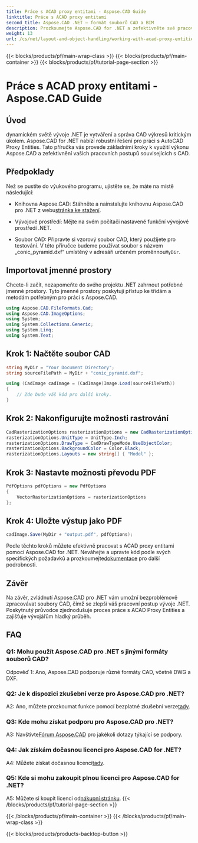 ```yaml
---
title: Práce s ACAD proxy entitami - Aspose.CAD Guide
linktitle: Práce s ACAD proxy entitami
second_title: Aspose.CAD .NET – formát souborů CAD a BIM
description: Prozkoumejte Aspose.CAD for .NET a zefektivněte své pracovní postupy CAD. Převádějte, upravujte a spravujte ACAD Proxy entity bez námahy.
weight: 13
url: /cs/net/layout-and-object-handling/working-with-acad-proxy-entities/
---
```


{{< blocks/products/pf/main-wrap-class >}}
{{< blocks/products/pf/main-container >}}
{{< blocks/products/pf/tutorial-page-section >}}

# Práce s ACAD proxy entitami - Aspose.CAD Guide

## Úvod

dynamickém světě vývoje .NET je vytváření a správa CAD výkresů kritickým úkolem. Aspose.CAD for .NET nabízí robustní řešení pro práci s AutoCAD Proxy Entities. Tato příručka vás provede základními kroky k využití výkonu Aspose.CAD a zefektivnění vašich pracovních postupů souvisejících s CAD.

## Předpoklady

Než se pustíte do výukového programu, ujistěte se, že máte na místě následující:

-  Knihovna Aspose.CAD: Stáhněte a nainstalujte knihovnu Aspose.CAD pro .NET z webu[stránka ke stažení](https://releases.aspose.com/cad/net/).

- Vývojové prostředí: Mějte na svém počítači nastavené funkční vývojové prostředí .NET.

-  Soubor CAD: Připravte si vzorový soubor CAD, který použijete pro testování. V této příručce budeme používat soubor s názvem „conic_pyramid.dxf“ umístěný v adresáři určeném proměnnou`MyDir`.

## Importovat jmenné prostory

Chcete-li začít, nezapomeňte do svého projektu .NET zahrnout potřebné jmenné prostory. Tyto jmenné prostory poskytují přístup ke třídám a metodám potřebným pro práci s Aspose.CAD.

```csharp
using Aspose.CAD.FileFormats.Cad;
using Aspose.CAD.ImageOptions;
using System;
using System.Collections.Generic;
using System.Linq;
using System.Text;
```

## Krok 1: Načtěte soubor CAD

```csharp
string MyDir = "Your Document Directory";
string sourceFilePath = MyDir + "conic_pyramid.dxf";

using (CadImage cadImage = (CadImage)Image.Load(sourceFilePath))
{
    // Zde bude váš kód pro další kroky.
}
```

## Krok 2: Nakonfigurujte možnosti rastrování

```csharp
CadRasterizationOptions rasterizationOptions = new CadRasterizationOptions();
rasterizationOptions.UnitType = UnitType.Inch;
rasterizationOptions.DrawType = CadDrawTypeMode.UseObjectColor;
rasterizationOptions.BackgroundColor = Color.Black;
rasterizationOptions.Layouts = new string[] { "Model" };
```

## Krok 3: Nastavte možnosti převodu PDF

```csharp
PdfOptions pdfOptions = new PdfOptions
{
    VectorRasterizationOptions = rasterizationOptions
};
```

## Krok 4: Uložte výstup jako PDF

```csharp
cadImage.Save(MyDir + "output.pdf", pdfOptions);
```

Podle těchto kroků můžete efektivně pracovat s ACAD proxy entitami pomocí Aspose.CAD for .NET. Neváhejte a upravte kód podle svých specifických požadavků a prozkoumejte[dokumentace](https://reference.aspose.com/cad/net/) pro další podrobnosti.

## Závěr

Na závěr, zvládnutí Aspose.CAD pro .NET vám umožní bezproblémově zpracovávat soubory CAD, čímž se zlepší váš pracovní postup vývoje .NET. Poskytnutý průvodce zjednodušuje proces práce s ACAD Proxy Entities a zajišťuje vývojářům hladký průběh.

## FAQ

### Q1: Mohu použít Aspose.CAD pro .NET s jinými formáty souborů CAD?

Odpověď 1: Ano, Aspose.CAD podporuje různé formáty CAD, včetně DWG a DXF.

### Q2: Je k dispozici zkušební verze pro Aspose.CAD pro .NET?

 A2: Ano, můžete prozkoumat funkce pomocí bezplatné zkušební verze[tady](https://releases.aspose.com/).

### Q3: Kde mohu získat podporu pro Aspose.CAD pro .NET?

 A3: Navštivte[Fórum Aspose.CAD](https://forum.aspose.com/c/cad/19) pro jakékoli dotazy týkající se podpory.

### Q4: Jak získám dočasnou licenci pro Aspose.CAD for .NET?

 A4: Můžete získat dočasnou licenci[tady](https://purchase.aspose.com/temporary-license/).

### Q5: Kde si mohu zakoupit plnou licenci pro Aspose.CAD for .NET?

 A5: Můžete si koupit licenci od[nákupní stránku](https://purchase.aspose.com/buy).
{{< /blocks/products/pf/tutorial-page-section >}}

{{< /blocks/products/pf/main-container >}}
{{< /blocks/products/pf/main-wrap-class >}}

{{< blocks/products/products-backtop-button >}}
